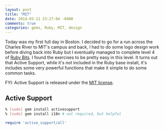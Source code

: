 ```yaml
---
layout: post
title: "MIT"
date: 2014-03-11 23:27:04 -0400
comments: true
categories: gems, Ruby, MIT, design
---
```

Today was my first full day in Boston. I decided to go for a run across the Charles River to MIT's campus and back, I had to do some logo design work before diving back into Ruby but I eventually managed to complete level 4 of [Ruby Bits](http://rubybits.codeschool.com/). I found the exercises to be pretty easy in this level. It turns out that Active Support, while it's not included in the Ruby base install, it's includes some very powerful functions that make it simple to do some common tasks.

FYI: Active Support is released under the [MIT license](http://www.opensource.org/licenses/MIT).

## Active Support

```bash Install Active Support
% [sudo] gem install activesupport
% [sudo] gem install i18n # not required, but helpful
```

```ruby Load Active Support in your Ruby app
require 'active_support/all'
``` 
